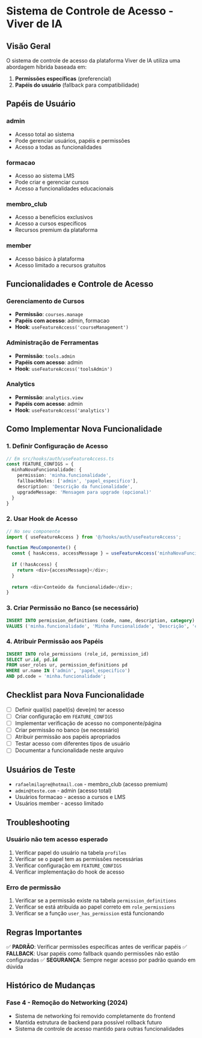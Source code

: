
# Sistema de Controle de Acesso - Viver de IA

## Visão Geral

O sistema de controle de acesso da plataforma Viver de IA utiliza uma abordagem híbrida baseada em:
1. **Permissões específicas** (preferencial)
2. **Papéis do usuário** (fallback para compatibilidade)

## Papéis de Usuário

### admin
- Acesso total ao sistema
- Pode gerenciar usuários, papéis e permissões
- Acesso a todas as funcionalidades

### formacao
- Acesso ao sistema LMS
- Pode criar e gerenciar cursos
- Acesso a funcionalidades educacionais

### membro_club
- Acesso a benefícios exclusivos
- Acesso a cursos específicos
- Recursos premium da plataforma

### member
- Acesso básico à plataforma
- Acesso limitado a recursos gratuitos

## Funcionalidades e Controle de Acesso

### Gerenciamento de Cursos
- **Permissão**: `courses.manage`
- **Papéis com acesso**: admin, formacao
- **Hook**: `useFeatureAccess('courseManagement')`

### Administração de Ferramentas
- **Permissão**: `tools.admin`
- **Papéis com acesso**: admin
- **Hook**: `useFeatureAccess('toolsAdmin')`

### Analytics
- **Permissão**: `analytics.view`
- **Papéis com acesso**: admin
- **Hook**: `useFeatureAccess('analytics')`

## Como Implementar Nova Funcionalidade

### 1. Definir Configuração de Acesso
```typescript
// Em src/hooks/auth/useFeatureAccess.ts
const FEATURE_CONFIGS = {
  minhaNovaFuncionalidade: {
    permission: 'minha.funcionalidade',
    fallbackRoles: ['admin', 'papel_especifico'],
    description: 'Descrição da funcionalidade',
    upgradeMessage: 'Mensagem para upgrade (opcional)'
  }
}
```

### 2. Usar Hook de Acesso
```typescript
// No seu componente
import { useFeatureAccess } from '@/hooks/auth/useFeatureAccess';

function MeuComponente() {
  const { hasAccess, accessMessage } = useFeatureAccess('minhaNovaFuncionalidade');
  
  if (!hasAccess) {
    return <div>{accessMessage}</div>;
  }
  
  return <div>Conteúdo da funcionalidade</div>;
}
```

### 3. Criar Permissão no Banco (se necessário)
```sql
INSERT INTO permission_definitions (code, name, description, category)
VALUES ('minha.funcionalidade', 'Minha Funcionalidade', 'Descrição', 'categoria');
```

### 4. Atribuir Permissão aos Papéis
```sql
INSERT INTO role_permissions (role_id, permission_id)
SELECT ur.id, pd.id
FROM user_roles ur, permission_definitions pd
WHERE ur.name IN ('admin', 'papel_especifico')
AND pd.code = 'minha.funcionalidade';
```

## Checklist para Nova Funcionalidade

- [ ] Definir qual(is) papel(is) deve(m) ter acesso
- [ ] Criar configuração em `FEATURE_CONFIGS`
- [ ] Implementar verificação de acesso no componente/página
- [ ] Criar permissão no banco (se necessário)
- [ ] Atribuir permissão aos papéis apropriados
- [ ] Testar acesso com diferentes tipos de usuário
- [ ] Documentar a funcionalidade neste arquivo

## Usuários de Teste

- `rafaelmilagre@hotmail.com` - membro_club (acesso premium)
- `admin@teste.com` - admin (acesso total)
- Usuários formacao - acesso a cursos e LMS
- Usuários member - acesso limitado

## Troubleshooting

### Usuário não tem acesso esperado
1. Verificar papel do usuário na tabela `profiles`
2. Verificar se o papel tem as permissões necessárias
3. Verificar configuração em `FEATURE_CONFIGS`
4. Verificar implementação do hook de acesso

### Erro de permissão
1. Verificar se a permissão existe na tabela `permission_definitions`
2. Verificar se está atribuída ao papel correto em `role_permissions`
3. Verificar se a função `user_has_permission` está funcionando

## Regras Importantes

✅ **PADRÃO**: Verificar permissões específicas antes de verificar papéis
✅ **FALLBACK**: Usar papéis como fallback quando permissões não estão configuradas
✅ **SEGURANÇA**: Sempre negar acesso por padrão quando em dúvida

## Histórico de Mudanças

### Fase 4 - Remoção do Networking (2024)
- Sistema de networking foi removido completamente do frontend
- Mantida estrutura de backend para possível rollback futuro
- Sistema de controle de acesso mantido para outras funcionalidades
